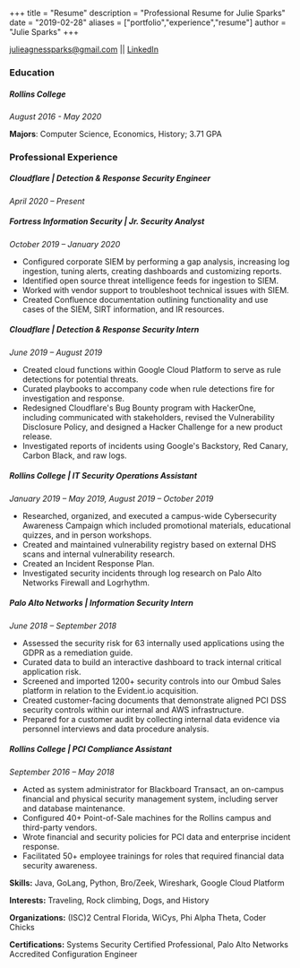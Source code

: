 +++
title = "Resume"
description = "Professional Resume for Julie Sparks"
date = "2019-02-28"
aliases = ["portfolio","experience","resume"]
author = "Julie Sparks"
+++

julieagnessparks@gmail.com || [LinkedIn](https://linkedin.com/in/julie-a-sparks)

### Education

##### Rollins College

*August 2016 - May 2020*

**Majors**: Computer Science, Economics, History; 3.71 GPA

### Professional Experience

##### Cloudflare | Detection & Response Security Engineer

*April 2020 – Present*

##### Fortress Information Security | Jr. Security Analyst

*October 2019 – January 2020*

- Configured corporate SIEM by performing a gap analysis, increasing log ingestion, tuning alerts, creating dashboards and customizing reports.
- Identified open source threat intelligence feeds for ingestion to SIEM.
- Worked with vendor support to troubleshoot technical issues with SIEM.
- Created Confluence documentation outlining functionality and use cases of the SIEM, SIRT information, and IR resources.

##### Cloudflare | Detection & Response Security Intern

*June 2019 – August 2019*

- Created cloud functions within Google Cloud Platform to serve as rule detections for potential threats.
- Curated playbooks to accompany code when rule detections fire for investigation and response.
- Redesigned Cloudflare's Bug Bounty program with HackerOne, including communicated with stakeholders, revised the Vulnerability Disclosure Policy, and designed a Hacker Challenge for a new product release.
- Investigated reports of incidents using Google's Backstory, Red Canary, Carbon Black, and raw logs.

##### Rollins College | IT Security Operations Assistant

*January 2019 – May 2019, August 2019 – October 2019*

- Researched, organized, and executed a campus-wide Cybersecurity Awareness Campaign which included promotional materials, educational quizzes, and in person workshops.
- Created and maintained vulnerability registry based on external DHS scans and internal vulnerability research.
- Created an Incident Response Plan.
- Investigated security incidents through log research on Palo Alto Networks Firewall and Logrhythm.

##### Palo Alto Networks | Information Security Intern

*June 2018 – September 2018*

- Assessed the security risk for 63 internally used applications using the GDPR as a remediation guide.
- Curated data to build an interactive dashboard to track internal critical application risk.
- Screened and imported 1200+ security controls into our Ombud Sales platform in relation to the Evident.io acquisition.
- Created customer-facing documents that demonstrate aligned PCI DSS security controls within our internal and AWS infrastructure.
- Prepared for a customer audit by collecting internal data evidence via personnel interviews and data procedure analysis.

##### Rollins College | PCI Compliance Assistant

*September 2016 – May 2018*

- Acted as system administrator for Blackboard Transact, an on-campus financial and physical security management system, including server and database maintenance.
- Configured 40+ Point-of-Sale machines for the Rollins campus and third-party vendors.
- Wrote financial and security policies for PCI data and enterprise incident response.
- Facilitated 50+ employee trainings for roles that required financial data security awareness.

**Skills:** Java, GoLang, Python, Bro/Zeek, Wireshark, Google Cloud Platform

**Interests:** Traveling, Rock climbing, Dogs, and History

**Organizations:** (ISC)2 Central Florida, WiCys, Phi Alpha Theta, Coder Chicks

**Certifications:** Systems Security Certified Professional, Palo Alto Networks Accredited Configuration Engineer
